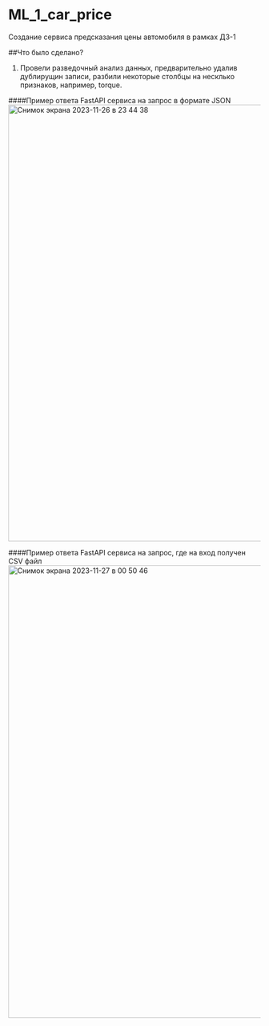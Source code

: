 # ML_1_car_price
Создание сервиса предсказания цены автомобиля в рамках ДЗ-1

##Что было сделано?
1. Провели разведочный анализ данных, предварительно удалив дублирущин записи, разбили некоторые столбцы на несклько признаков, например, torque.

####Пример ответа FastAPI сервиса на запрос в формате JSON
<img width="873" alt="Снимок экрана 2023-11-26 в 23 44 38" src="https://github.com/Gleibi/ML_1_car_price/assets/61700082/9b1a56b6-ec92-46fc-9796-9e96ac7f7c75">

####Пример ответа FastAPI сервиса на запрос, где на вход получен CSV файл
<img width="905" alt="Снимок экрана 2023-11-27 в 00 50 46" src="https://github.com/Gleibi/ML_1_car_price/assets/61700082/880a7ec1-dc1b-4d14-8ab3-1fbbd2b68c1f">
